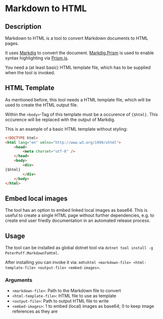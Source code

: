 # Markdown to HTML

## Description

Markdown to HTML is a tool to convert Markdown documents to HTML pages. 

It uses [Markdig](https://github.com/xoofx/markdig) to convert the document. [Markdig.Prism](https://github.com/ilich/Markdig.Prism) is used to enable syntax highlighting via [Prism.js](https://prismjs.com/).

You need a (at least basic) HTML template file, which has to be supplied when the tool is invoked.

## HTML Template

As mentioned before, this tool needs a HTML template file, which will be used to create the HTML output file.

Within the `<body>`-Tag of this template must be a occurence of `{$html}`. This occurence will be replaced with the output of Markdig.

This is an example of a basic HTML template without styling:

```html
<!DOCTYPE html>
<html lang="en" xmlns="http://www.w3.org/1999/xhtml">
    <head>
        <meta charset="utf-8" />
    </head>
    <body>
        <div>
{$html}
        </div>
    </body>
</html>
```

## Embed local images

The tool has an option to embed linked local images as base64. This is useful to create a single HTML page without further dependencies, e.g. to create end user friedly documentation in an automated release process.

## Usage

The tool can be installed as global dotnet tool via `dotnet tool install -g PeterPuff.MarkdownToHtml`.

After installing you can invoke it via: `mdtohtml <markdown-file> <html-template-file> <output-file> <embed-images>`.

### Arguments

- `<markdown-file>`: Path to the Markdown file to convert
- `<html-template-file>`: HTML file to use as template
- `<output-file>`: Path to output HTML file to write
- `<embed-images>`: 1 to embed (local) images as base64; 0 to keep image references as they are
